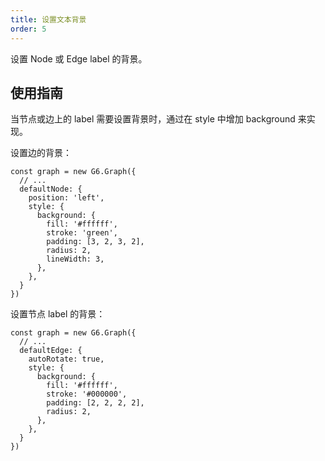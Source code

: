 ```yaml
---
title: 设置文本背景
order: 5
---
```


设置 Node 或 Edge label 的背景。

## 使用指南

当节点或边上的 label 需要设置背景时，通过在 style 中增加 background 来实现。

设置边的背景：

```
const graph = new G6.Graph({
  // ...
  defaultNode: {
    position: 'left',
    style: {
      background: {
        fill: '#ffffff',
        stroke: 'green',
        padding: [3, 2, 3, 2],
        radius: 2,
        lineWidth: 3,
      },
    },
  }
})
```

设置节点 label 的背景：

```
const graph = new G6.Graph({
  // ...
  defaultEdge: {
    autoRotate: true,
    style: {
      background: {
        fill: '#ffffff',
        stroke: '#000000',
        padding: [2, 2, 2, 2],
        radius: 2,
      },
    },
  }
})
```
